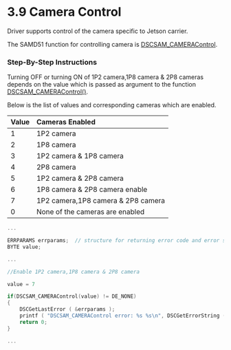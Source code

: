 # 3.9 Camera Control

Driver supports control of the camera specific to Jetson carrier.‌

The SAMD51 function for controlling camera is [DSCSAM\_CAMERAControl](../9.-samd51-apis/dscsam_cameracontrol.md).‌

### Step-By-Step Instructions <a id="step-by-step-instructions"></a>

Turning OFF or turning ON of 1P2 camera,1P8 camera & 2P8 cameras depends on the value which is passed as argument to the function [DSCSAM\_CAMERAControl\(\)](../9.-samd51-apis/dscsam_cameracontrol.md).‌

Below is the list of values and corresponding cameras which are enabled.

| Value | Cameras Enabled |
| :--- | :--- |
| 1 | 1P2 camera |
| 2 | 1P8 camera |
| 3 | 1P2 camera & 1P8 camera |
| 4 | 2P8 camera |
| 5 | 1P2 camera & 2P8 camera |
| 6 | 1P8 camera & 2P8 camera enable |
| 7 | 1P2 camera,1P8 camera & 2P8 camera |
| 0 | None of the cameras are enabled |

```c
...

ERRPARAMS errparams;  // structure for returning error code and error string
BYTE value;

...

//Enable 1P2 camera,1P8 camera & 2P8 camera

value = 7

if(DSCSAM_CAMERAControl(value) != DE_NONE)
{
    DSCGetLastError ( &errparams );
    printf ( "DSCSAM_CAMERAControl error: %s %s\n", DSCGetErrorString ( errparams.ErrCode ), errparams.errstring );
    return 0;
}

...	
```

